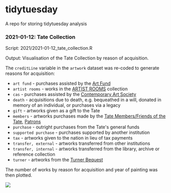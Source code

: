 # tidytuesday
A repo for storing tidytuesday analysis

### 2021-01-12: Tate Collection

Script: 2021/2021-01-12_tate_collection.R

Output: Visualisation of the Tate Collection by reason of acquisition.

The `creditLine` variable in the `artwork` dataset was re-coded to generate reasons for acquisition:

* `art fund` - purchases assisted by the [Art Fund](https://www.artfund.org)
* `artist rooms` - works in the [ARTIST ROOMS](https://www.tate.org.uk/artist-rooms) collection
* `cas` - purchases assisted by the [Contemporary Art Society](http://contemporaryartsociety.org)
* `death` - acquisitions due to death, e.g. bequeathed in a will, donated in memory of an individual, or purchases via a legacy
* `gift` - artworks given as a gift to the Tate
* `members` - artworks purchases made by the [Tate Members/Friends of the Tate](https://www.tate.org.uk/join-support/tate-members/five-ways-members-make-difference), [Patrons](https://www.tate.org.uk/join-support/tate-patrons)
* `purchase` - outright purchases from the Tate's general funds
* `supported purchase` - purchases supported by another institution
* `tax` - artworks given to the nation in lieu of tax payments
* `transfer, external` - artworks transferred from other institutions
* `transfer, internal` - artworks transferred from the library, archive or reference collection
* `turner` - artworks from the [Turner Bequest](https://www.nationalgallery.org.uk/about-us/history/the-turner-bequest)

The number of works by reason for acquisition and year of painting was then plotted.

![]("2021/2021-01-12_tate_reasons_art_labelled.png")
